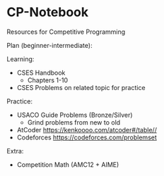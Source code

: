 # CP-Notebook
Resources for Competitive Programming

Plan (beginner-intermediate):

Learning:
- CSES Handbook
    - Chapters 1-10
- CSES Problems on related topic for practice


Practice:
- USACO Guide Problems (Bronze/Silver)
    - Grind problems from new to old
- AtCoder https://kenkoooo.com/atcoder#/table//
- Codeforces https://codeforces.com/problemset 


Extra:
- Competition Math (AMC12 + AIME)
